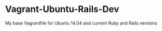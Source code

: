 Vagrant-Ubuntu-Rails-Dev
========================

My base Vagrantfile for Ubuntu 14.04 and current Ruby and Rails versions
